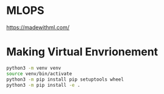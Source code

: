 # MLOPS
https://madewithml.com/


# Making Virtual Envrionement
```bash
python3 -m venv venv
source venv/bin/activate
python3 -m pip install pip setuptools wheel
python3 -m pip install -e .
```

